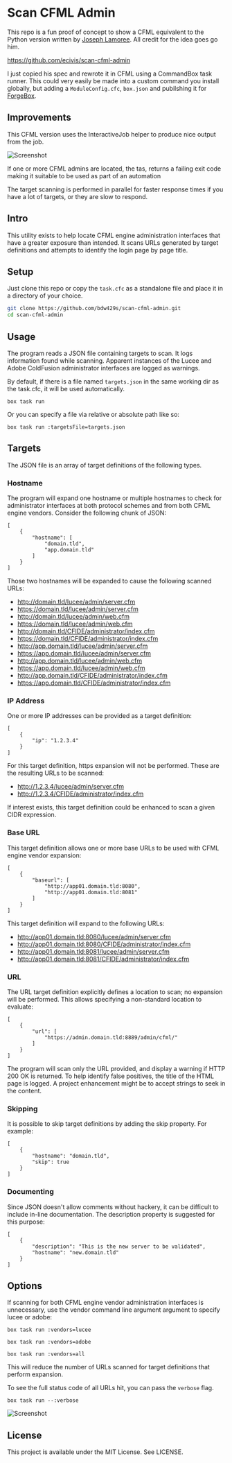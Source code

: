 # Scan CFML Admin

This repo is a fun proof of concept to show a CFML equivalent to the Python version written by [Joseph Lamoree](https://github.com/jlamoree).  All credit for the idea goes go him.

https://github.com/ecivis/scan-cfml-admin

I just copied his spec and rewrote it in CFML using a CommandBox task runner.  This could very easily be made into a custom command you install globally, but adding a `ModuleConfig.cfc`, `box.json` and pubilshing it for [ForgeBox](https://www.forgebox.io).

## Improvements

This CFML version uses the InteractiveJob helper to produce nice output from the job.

![Screenshot](screenshot.png)

If one or more CFML admins are located, the tas, returns a failing exit code making it suitable to be used as part of an automation

The target scanning is performed in parallel for faster response times if you have a lot of targets, or they are slow to respond.

## Intro

This utility exists to help locate CFML engine administration interfaces that have a greater exposure than intended. It scans URLs generated by target definitions and attempts to identify the login page by page title.

## Setup

Just clone this repo or copy the `task.cfc` as a standalone file and place it in a directory of your choice.

```bash
git clone https://github.com/bdw429s/scan-cfml-admin.git
cd scan-cfml-admin
```

## Usage
The program reads a JSON file containing targets to scan. It logs information found while scanning. Apparent instances of the Lucee and Adobe ColdFusion administrator interfaces are logged as warnings.

By default, if there is a file named `targets.json` in the same working dir as the task.cfc, it will be used automatically.

```
box task run 
```

Or you can specify a file via relative or absolute path like so:
```
box task run :targetsFile=targets.json
```

## Targets

The JSON file is an array of target definitions of the following types.  

### Hostname

The program will expand one hostname or multiple hostnames to check for administrator interfaces at both protocol schemes and from both CFML engine vendors. Consider the following chunk of JSON:
```
[
    {
        "hostname": [
            "domain.tld",
            "app.domain.tld"
        ]
    }
]
```
Those two hostnames will be expanded to cause the following scanned URLs:
* http://domain.tld/lucee/admin/server.cfm
* https://domain.tld/lucee/admin/server.cfm
* http://domain.tld/lucee/admin/web.cfm
* https://domain.tld/lucee/admin/web.cfm
* http://domain.tld/CFIDE/administrator/index.cfm
* https://domain.tld/CFIDE/administrator/index.cfm
* http://app.domain.tld/lucee/admin/server.cfm
* https://app.domain.tld/lucee/admin/server.cfm
* http://app.domain.tld/lucee/admin/web.cfm
* https://app.domain.tld/lucee/admin/web.cfm
* http://app.domain.tld/CFIDE/administrator/index.cfm
* https://app.domain.tld/CFIDE/administrator/index.cfm

### IP Address

One or more IP addresses can be provided as a target definition:
```
[
    {
        "ip": "1.2.3.4"
    }
]
```

For this target definition, https expansion will not be performed. These are the resulting URLs to be scanned:
* http://1.2.3.4/lucee/admin/server.cfm
* http://1.2.3.4/CFIDE/administrator/index.cfm

If interest exists, this target definition could be enhanced to scan a given CIDR expression.

### Base URL

This target definition allows one or more base URLs to be used with CFML engine vendor expansion:
```
[
    {
        "baseurl": [
            "http://app01.domain.tld:8080",
            "http://app01.domain.tld:8081"
        ]
    }
]
```

This target definition will expand to the following URLs:
* http://app01.domain.tld:8080/lucee/admin/server.cfm
* http://app01.domain.tld:8080/CFIDE/administrator/index.cfm
* http://app01.domain.tld:8081/lucee/admin/server.cfm
* http://app01.domain.tld:8081/CFIDE/administrator/index.cfm

### URL

The URL target definition explicitly defines a location to scan; no expansion will be performed. This allows specifying a non-standard location to evaluate:
```
[
    {
        "url": [
            "https://admin.domain.tld:8889/admin/cfml/"
        ]
    }
]
```
The program will scan only the URL provided, and display a warning if HTTP 200 OK is returned. To help identify false positives, the title of the HTML page is logged. A project enhancement might be to accept strings to seek in the content.

### Skipping

It is possible to skip target definitions by adding the skip property. For example:
```
[
    {
        "hostname": "domain.tld",
        "skip": true
    }
]
```

### Documenting

Since JSON doesn't allow comments without hackery, it can be difficult to include in-line documentation. The description property is suggested for this purpose:
```
[
    {
        "description": "This is the new server to be validated",
        "hostname": "new.domain.tld"
    }
]
```


## Options

If scanning for both CFML engine vendor administration interfaces is unnecessary, use the vendor command line argument argument to specify lucee or adobe:
```
box task run :vendors=lucee

box task run :vendors=adobe

box task run :vendors=all
```
This will reduce the number of URLs scanned for target definitions that perform expansion.


To see the full status code of all URLs hit, you can pass the `verbose` flag.


```
box task run --:verbose
```


![Screenshot](screenshot-verbose.png)

## License

This project is available under the MIT License. See LICENSE.
